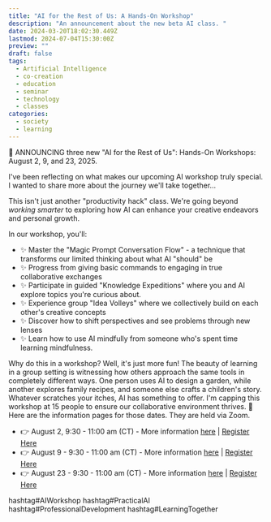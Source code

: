 ```yaml
---
title: "AI for the Rest of Us: A Hands-On Workshop"
description: "An announcement about the new beta AI class. "
date: 2024-03-20T18:02:30.449Z
lastmod: 2024-07-04T15:30:00Z
preview: ""
draft: false
tags:
  - Artificial Intelligence
  - co-creation
  - education
  - seminar
  - technology
  - classes
categories:
  - society
  - learning
---
```


🚀  ANNOUNCING three new "AI for the Rest of Us": Hands-On Workshops: August 2, 9, and 23, 2025. 

I've been reflecting on what makes our upcoming AI workshop truly special. I wanted to share more about the journey we'll take together...
<!--more-->
This isn't just another "productivity hack" class. We're going beyond *working smarter* to exploring how AI can enhance your creative endeavors and personal growth.

In our workshop, you'll:
- ✨ Master the "Magic Prompt Conversation Flow" - a technique that transforms our limited thinking about what AI "should" be
- ✨ Progress from giving basic commands to engaging in true collaborative exchanges
- ✨ Participate in guided "Knowledge Expeditions" where you and AI explore topics you're curious about.
- ✨ Experience group "Idea Volleys" where we collectively build on each other's creative concepts
- ✨ Discover how to shift perspectives and see problems through new lenses
- ✨ Learn how to use AI mindfully from someone who's spent time learning mindfulness. 

Why do this in a workshop? Well, it's just more fun! The beauty of learning in a group setting is witnessing how others approach the same tools in completely different ways. One person uses AI to design a garden, while another explores family recipes, and someone else crafts a children's story. Whatever scratches your itches, AI has something to offer.
I'm capping this workshop at 15 people to ensure our collaborative environment thrives.
📅 Here are the information pages for those dates. They are held via Zoom. 

- 👉 August 2, 9:30 - 11:00 am (CT) - More information [here](https://drive.google.com/file/d/1RqFmppQ6QGwBrecpsUpCcFpnJ21Ianrf/view?usp=drive_link)  |  [Register Here](https://forms.gle/8SkPhTffHJR9BjFu6)
- 👉 August 9 - 9:30 - 11:00 am (CT) - More information [here](https://drive.google.com/file/d/1RqFmppQ6QGwBrecpsUpCcFpnJ21Ianrf/view?usp=drive_link)  |  [Register Here](https://docs.google.com/forms/d/17514YMWQCPZMqecutm4XC3eZ6aQficTCfZU2ePn2iVo/edit)
- 👉 August 23 - 9:30 - 11:00 am (CT) - More information [here](https://drive.google.com/file/d/1RqFmppQ6QGwBrecpsUpCcFpnJ21Ianrf/view?usp=drive_link)  |  [Register Here](https://docs.google.com/forms/d/e/1FAIpQLSfuOS2kPzs31X29x8aPv47yRF-m1s6sCTnlyknTVIdSJYHxfg/viewform)

hashtag#AIWorkshop hashtag#PracticalAI hashtag#ProfessionalDevelopment hashtag#LearningTogether